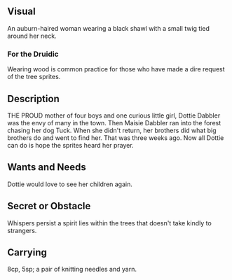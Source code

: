 ## Visual
An auburn-haired woman wearing a black shawl with a small twig tied around her neck.

### For the Druidic
Wearing wood is common practice for those who have made a dire request of the tree sprites.

## Description
THE PROUD mother of four boys and one curious little girl, Dottie Dabbler was the envy of many in the town. Then Maisie Dabbler ran into the forest chasing her dog Tuck. When she didn't return, her brothers did what big brothers do and went to find her. That was three weeks ago. Now all Dottie can do is hope the sprites heard her prayer.

## Wants and Needs
Dottie would love to see her children again.

## Secret or Obstacle
Whispers persist a spirit lies within the trees that doesn't take kindly to strangers.

## Carrying
8cp, 5sp; a pair of knitting needles and yarn.